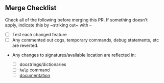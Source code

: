 ## Merge Checklist ##
Check all of the following before merging this PR. If something doesn't apply, indicate this by ~striking out~ with `~`

- [ ] Test each changed feature
- [ ] Any commented out cogs, temporary commands, debug statements, etc are reverted.

- Any changes to signatures/available location are reflected in:

  - [ ] docstrings/dictionaries
  - [ ] `help` command
  - [ ] [documentation](docs/DOCUMENTATION.md)
